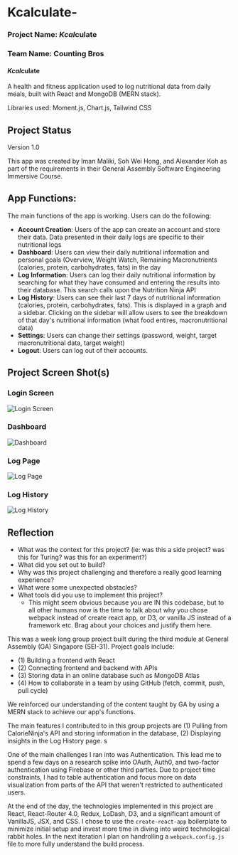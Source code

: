 
# Kcalculate-

### Project Name: *Kcal*culate

### Team Name: Counting Bros


#### *Kcal*culate 

A health and fitness application used to log nutritional data from daily meals, built with React and MongoDB (MERN stack). 

Libraries used: Moment.js, Chart.js, Tailwind CSS

## Project Status
Version 1.0 

This app was created by Iman Maliki, Soh Wei Hong, and Alexander Koh as part of the requirements in their General Assembly Software Engineering Immersive Course.

## App Functions:

The main functions of the app is working. Users can do the following:

 - **Account Creation**: Users of the app can create an account and store their data. Data presented in their daily logs are specific to their nutritional logs
 - **Dashboard**: Users can view their daily nutritional information and personal goals (Overview, Weight Watch, Remaining Macronutrients (calories, protein, carbohydrates, fats) in the day
 - **Log Information**: Users can log their daily nutritional information by searching for what they have consumed and entering the results into their database. This search calls upon the Nutrition Ninja API 
 - **Log History**: Users can see their last 7 days of nutritional information (calories, protein, carbohydrates, fats). This is displayed in a graph and a sidebar. Clicking on the sidebar will allow users to see the breakdown of that day's nutritional information (what food entires, macronutritional data)
 - **Settings**: Users can change their settings (password, weight, target macronutritional data, target weight) 
 - **Logout**: Users can log out of their accounts. 


## Project Screen Shot(s)

### Login Screen

![Login Screen](https://imgur.com/L2rMccu.jpg)

### Dashboard

![Dashboard](https://imgur.com/OqJy7ae.jpg)

### Log Page
![Log Page](https://imgur.com/cvgj3gx.jpg)

### Log History
![Log History](https://imgur.com/sJbXG2o.jpg)


## Reflection

  - What was the context for this project? (ie: was this a side project? was this for Turing? was this for an experiment?)
  - What did you set out to build?
  - Why was this project challenging and therefore a really good learning experience?
  - What were some unexpected obstacles?
  - What tools did you use to implement this project?
      - This might seem obvious because you are IN this codebase, but to all other humans now is the time to talk about why you chose webpack instead of create react app, or D3, or vanilla JS instead of a framework etc. Brag about your choices and justify them here.  

This was a week long group project built during the third module at General Assembly (GA) Singapore (SEI-31). Project goals include:
 - (1) Building a frontend with React
 - (2) Connecting frontend and backend with APIs
 - (3) Storing data in an online database such as MongoDB Atlas
 - (4) How to collaborate in a team by using GitHub (fetch, commit, push, pull cycle) 

We reinforced our understanding of the content taught by GA by using a MERN stack to achieve our app's functions. 

The main features I contributed to in this group projects are (1) Pulling from CalorieNinja's API and storing information in the database, (2) Displaying insights in the Log History page. s

One of the main challenges I ran into was Authentication. This lead me to spend a few days on a research spike into OAuth, Auth0, and two-factor authentication using Firebase or other third parties. Due to project time constraints, I had to table authentication and focus more on data visualization from parts of the API that weren't restricted to authenticated users.

At the end of the day, the technologies implemented in this project are React, React-Router 4.0, Redux, LoDash, D3, and a significant amount of VanillaJS, JSX, and CSS. I chose to use the `create-react-app` boilerplate to minimize initial setup and invest more time in diving into weird technological rabbit holes. In the next iteration I plan on handrolling a `webpack.config.js` file to more fully understand the build process.
